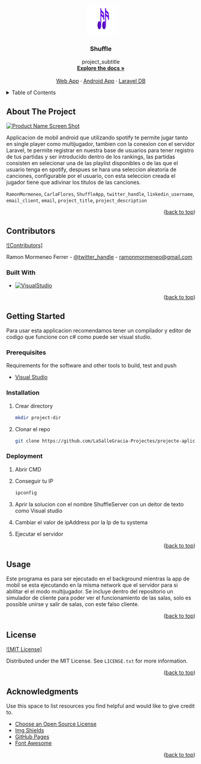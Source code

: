 <!-- Improved compatibility of back to top link: See: https://github.com/othneildrew/Best-README-Template/pull/73 -->
<a name="readme-top"></a>
<!--
*** Thanks for checking out the Best-README-Template. If you have a suggestion
*** that would make this better, please fork the repo and create a pull request
*** or simply open an issue with the tag "enhancement".
*** Don't forget to give the project a star!
*** Thanks again! Now go create something AMAZING! :D
-->



<!-- PROJECT SHIELDS -->
<!--
*** I'm using markdown "reference style" links for readability.
*** Reference links are enclosed in brackets [ ] instead of parentheses ( ).
*** See the bottom of this document for the declaration of the reference variables
*** for contributors-url, forks-url, etc. This is an optional, concise syntax you may use.
*** https://www.markdownguide.org/basic-syntax/#reference-style-links
-->
<!-- FUTURES
[![Forks][forks-shield]][forks-url]
[![Stargazers][stars-shield]][stars-url]
[![Issues][issues-shield]][issues-url]-->





<!-- PROJECT LOGO -->
<br />
<div align="center">
  <a href="https://github.com/LaSalleGracia-Projectes/projecte-aplicaci-extra-tim-berners-lee?tab=readme-ov-file">
    <img src="images/light-full-size.png" alt="Logo" width="80" height="80">
  </a>

<h3 align="center">Shuffle</h3>

  <p align="center">
    project_subtitle
    <br />
    <!-- Link to Memory PDF -->
    <a href="https://github.com/github_username/repo_name"><strong>Explore the docs »</strong></a>
    <br />
    <br />
    <!-- Link to Demo Video -->
    <a href="https://github.com/github_username/repo_name">Web App</a>
    ·
    <a href="https://github.com/github_username/repo_name/issues/new?labels=bug&template=bug-report---.md">Android App</a>
    ·
    <a href="https://github.com/github_username/repo_name/issues/new?labels=enhancement&template=feature-request---.md">Laravel DB</a>
  </p>
</div>
<!-- TABLE OF CONTENTS -->
<details>
  <summary>Table of Contents</summary>
  <ol>
    <li>
      <a href="#about-the-project">About The Project</a>
      <ul>
        <li><a href="#built-with">Built With</a></li>
      </ul>
    </li>
    <li>
      <a href="#getting-started">Getting Started</a>
      <ul>
        <li><a href="#prerequisites">Prerequisites</a></li>
        <li><a href="#installation">Installation</a></li>
        <li><a href="#deployment">Deployment</a></li>
      </ul>
    </li>
    <li><a href="#usage">Usage</a></li>
    <li><a href="#license">License</a></li>
    <li><a href="#acknowledgments">Acknowledgments</a></li>
  </ol>
</details>



<!-- ABOUT THE PROJECT -->
## About The Project

[![Product Name Screen Shot][product-screenshot]](https://example.com)

Applicacion de mobil android que utilizando spotify te permite jugar tanto en single player como multijugador, tambien con la conexion con el servidor Laravel, te permite registrar en nuestra base de usuarios para tener registro de tus partidas y ser introducido dentro de los rankings, las partidas consisten en selecionar una de las playlist disponibles o de las que el usuario tenga en spotify, despues se hara una seleccion aleatoria de canciones, configurable por el usuario, con esta seleccion creada el jugador tiene que adivinar los titulos de las canciones.

`RamonMormeneo`, `CarlaFlores`, `ShuffleApp`, `twitter_handle`, `linkedin_username`, `email_client`, `email`, `project_title`, `project_description`

<p align="right">(<a href="#readme-top">back to top</a>)</p>

## Contributors
[![Contributors]][contributors-url]

Ramon Mormeneo Ferrer - [@twitter_handle](https://twitter.com/twitter_handle) - ramonmormeneo@gmail.com


### Built With

* [![VisualStudio][Visual.com]][Visual-url]

<!-- See: https://github.com/alexandresanlim/Badges4-README.md-Profile?tab=readme-ov-file#-terminal -->

<p align="right">(<a href="#readme-top">back to top</a>)</p>



<!-- GETTING STARTED -->
## Getting Started

Para usar esta applicacion recomendamos tener un compilador y editor de codigo que funcione con c# como puede ser visual studio.

### Prerequisites

Requirements for the software and other tools to build, test and push 
- [Visual Studio](https://visualstudio.microsoft.com/es/vs/)


### Installation

1. Crear directory
   ```sh
   mkdir project-dir
   ```
2. Clonar el repo
   ```sh
   git clone https://github.com/LaSalleGracia-Projectes/projecte-aplicaci-extra-tim-berners-lee.git
   ```
### Deployment
1. Abrir CMD

2. Conseguir tu IP
   ```sh
   ipconfig
   ```
3. Aprir la solucion con el nombre ShuffleServer con un deitor de texto como Visual studio

4. Cambiar el valor de ipAddress por la Ip de tu systema

5. Ejecutar el servidor

<p align="right">(<a href="#readme-top">back to top</a>)</p>



<!-- USAGE EXAMPLES -->
## Usage

Este programa es para ser ejecutado en el background mientras la app de mobil se esta ejecutando en la misma network que el servidor para si abilitar el el modo multijugador. Se incluye dentro del repositorio un simulador de cliente para poder ver el funcionamiento de las salas, solo es possible unirse y salir de salas, con este falso cliente.

<p align="right">(<a href="#readme-top">back to top</a>)</p>






<!-- LICENSE -->
## License

[![MIT License]][license-url]

Distributed under the MIT License. See `LICENSE.txt` for more information.

<p align="right">(<a href="#readme-top">back to top</a>)</p>



<!-- ACKNOWLEDGMENTS -->
## Acknowledgments

Use this space to list resources you find helpful and would like to give credit to. 
* [Choose an Open Source License](https://choosealicense.com)
* [Img Shields](https://shields.io)
* [GitHub Pages](https://pages.github.com)
* [Font Awesome](https://fontawesome.com)

<p align="right">(<a href="#readme-top">back to top</a>)</p>



<!-- MARKDOWN LINKS & IMAGES -->
<!-- https://www.markdownguide.org/basic-syntax/#reference-style-links -->
[contributors-shield]: https://img.shields.io/github/contributors/github_username/repo_name.svg?style=for-the-badge
[license-shield]: https://img.shields.io/github/license/github_username/repo_name.svg?style=for-the-badge
[license-url]: https://github.com/LaSalleGracia-Projectes/projecte-aplicaci-extra-tim-berners-lee/LICENSE.txt
[contributors-url]: https://github.com/LaSalleGracia-Projectes/projecte-aplicaci-extra-tim-berners-lee/network/dependencies
[product-screenshot]: images/android-studio-icon.png
[Next.js]: https://img.shields.io/badge/next.js-000000?style=for-the-badge&logo=nextdotjs&logoColor=white
[Next-url]: https://nextjs.org/
[React.js]: https://img.shields.io/badge/React-20232A?style=for-the-badge&logo=react&logoColor=61DAFB
[React-url]: https://reactjs.org/
[Vue.js]: https://img.shields.io/badge/Vue.js-35495E?style=for-the-badge&logo=vuedotjs&logoColor=4FC08D
[Vue-url]: https://vuejs.org/
[Laravel.com]: https://img.shields.io/badge/Laravel-FF2D20?style=for-the-badge&logo=laravel&logoColor=white
[Laravel-url]: https://laravel.com
[Bootstrap.com]: https://img.shields.io/badge/Bootstrap-563D7C?style=for-the-badge&logo=bootstrap&logoColor=white
[Bootstrap-url]: https://getbootstrap.com
[Visual-url]: https://visualstudio.microsoft.com/es/vs/
[Visual.com]: https://img.shields.io/badge/VisualStudio-563D7C?style=for-the-badge&logo=visualstudio&logoColor=white

